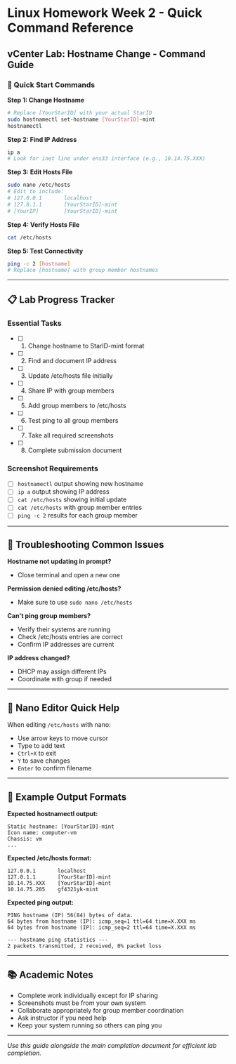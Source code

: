 # Linux Homework Week 2 - Quick Command Reference

## vCenter Lab: Hostname Change - Command Guide

### 🚀 Quick Start Commands

**Step 1: Change Hostname**
```bash
# Replace [YourStarID] with your actual StarID
sudo hostnamectl set-hostname [YourStarID]-mint
hostnamectl
```

**Step 2: Find IP Address**
```bash
ip a
# Look for inet line under ens33 interface (e.g., 10.14.75.XXX)
```

**Step 3: Edit Hosts File**
```bash
sudo nano /etc/hosts
# Edit to include:
# 127.0.0.1       localhost
# 127.0.1.1       [YourStarID]-mint
# [YourIP]        [YourStarID]-mint
```

**Step 4: Verify Hosts File**
```bash
cat /etc/hosts
```

**Step 5: Test Connectivity**
```bash
ping -c 2 [hostname]
# Replace [hostname] with group member hostnames
```

---

## 📋 Lab Progress Tracker

### Essential Tasks
- [ ] 1. Change hostname to StarID-mint format
- [ ] 2. Find and document IP address
- [ ] 3. Update /etc/hosts file initially
- [ ] 4. Share IP with group members
- [ ] 5. Add group members to /etc/hosts
- [ ] 6. Test ping to all group members
- [ ] 7. Take all required screenshots
- [ ] 8. Complete submission document

### Screenshot Requirements
- [ ] `hostnamectl` output showing new hostname
- [ ] `ip a` output showing IP address
- [ ] `cat /etc/hosts` showing initial update
- [ ] `cat /etc/hosts` with group member entries
- [ ] `ping -c 2` results for each group member

---

## 🔧 Troubleshooting Common Issues

**Hostname not updating in prompt?**
- Close terminal and open a new one

**Permission denied editing /etc/hosts?**
- Make sure to use `sudo nano /etc/hosts`

**Can't ping group members?**
- Verify their systems are running
- Check /etc/hosts entries are correct
- Confirm IP addresses are current

**IP address changed?**
- DHCP may assign different IPs
- Coordinate with group if needed

---

## 📝 Nano Editor Quick Help

When editing `/etc/hosts` with nano:
- Use arrow keys to move cursor
- Type to add text
- `Ctrl+X` to exit
- `Y` to save changes
- `Enter` to confirm filename

---

## 🎯 Example Output Formats

**Expected hostnamectl output:**
```
Static hostname: [YourStarID]-mint
Icon name: computer-vm
Chassis: vm
...
```

**Expected /etc/hosts format:**
```
127.0.0.1       localhost
127.0.1.1       [YourStarID]-mint
10.14.75.XXX    [YourStarID]-mint
10.14.75.205    gf4321yk-mint
```

**Expected ping output:**
```
PING hostname (IP) 56(84) bytes of data.
64 bytes from hostname (IP): icmp_seq=1 ttl=64 time=X.XXX ms
64 bytes from hostname (IP): icmp_seq=2 ttl=64 time=X.XXX ms

--- hostname ping statistics ---
2 packets transmitted, 2 received, 0% packet loss
```

---

## 📚 Academic Notes

- Complete work individually except for IP sharing
- Screenshots must be from your own system
- Collaborate appropriately for group member coordination
- Ask instructor if you need help
- Keep your system running so others can ping you

---

*Use this guide alongside the main completion document for efficient lab completion.*